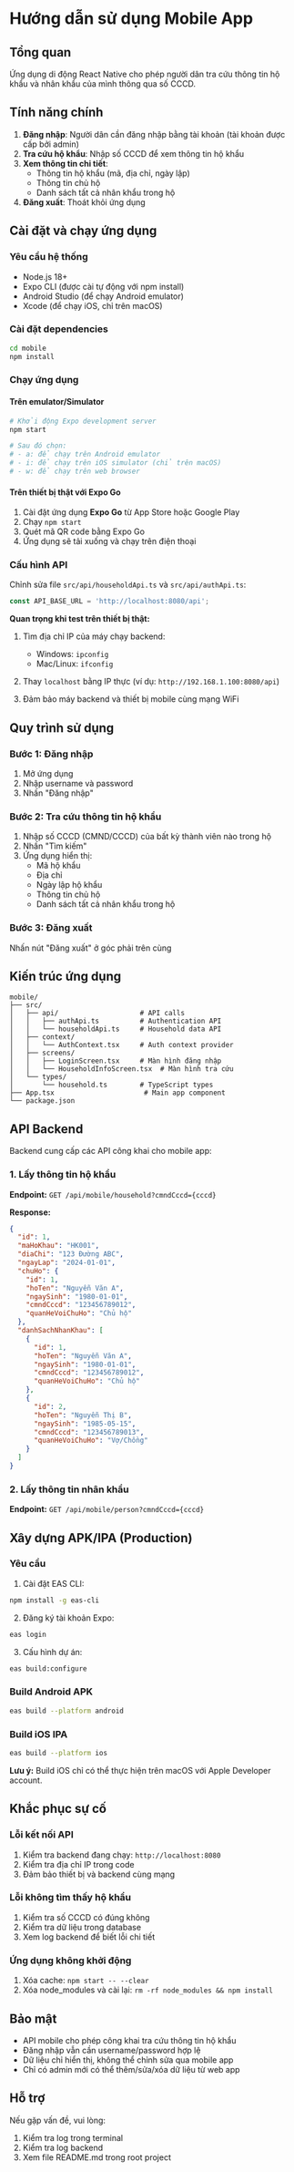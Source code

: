 # Hướng dẫn sử dụng Mobile App

## Tổng quan

Ứng dụng di động React Native cho phép người dân tra cứu thông tin hộ khẩu và nhân khẩu của mình thông qua số CCCD.

## Tính năng chính

1. **Đăng nhập**: Người dân cần đăng nhập bằng tài khoản (tài khoản được cấp bởi admin)
2. **Tra cứu hộ khẩu**: Nhập số CCCD để xem thông tin hộ khẩu
3. **Xem thông tin chi tiết**:
   - Thông tin hộ khẩu (mã, địa chỉ, ngày lập)
   - Thông tin chủ hộ
   - Danh sách tất cả nhân khẩu trong hộ
4. **Đăng xuất**: Thoát khỏi ứng dụng

## Cài đặt và chạy ứng dụng

### Yêu cầu hệ thống

- Node.js 18+
- Expo CLI (được cài tự động với npm install)
- Android Studio (để chạy Android emulator)
- Xcode (để chạy iOS, chỉ trên macOS)

### Cài đặt dependencies

```bash
cd mobile
npm install
```

### Chạy ứng dụng

#### Trên emulator/Simulator

```bash
# Khởi động Expo development server
npm start

# Sau đó chọn:
# - a: để chạy trên Android emulator
# - i: để chạy trên iOS simulator (chỉ trên macOS)
# - w: để chạy trên web browser
```

#### Trên thiết bị thật với Expo Go

1. Cài đặt ứng dụng **Expo Go** từ App Store hoặc Google Play
2. Chạy `npm start`
3. Quét mã QR code bằng Expo Go
4. Ứng dụng sẽ tải xuống và chạy trên điện thoại

### Cấu hình API

Chỉnh sửa file `src/api/householdApi.ts` và `src/api/authApi.ts`:

```typescript
const API_BASE_URL = 'http://localhost:8080/api';
```

**Quan trọng khi test trên thiết bị thật:**

1. Tìm địa chỉ IP của máy chạy backend:
   - Windows: `ipconfig`
   - Mac/Linux: `ifconfig`

2. Thay `localhost` bằng IP thực (ví dụ: `http://192.168.1.100:8080/api`)

3. Đảm bảo máy backend và thiết bị mobile cùng mạng WiFi

## Quy trình sử dụng

### Bước 1: Đăng nhập

1. Mở ứng dụng
2. Nhập username và password
3. Nhấn "Đăng nhập"

### Bước 2: Tra cứu thông tin hộ khẩu

1. Nhập số CCCD (CMND/CCCD) của bất kỳ thành viên nào trong hộ
2. Nhấn "Tìm kiếm"
3. Ứng dụng hiển thị:
   - Mã hộ khẩu
   - Địa chỉ
   - Ngày lập hộ khẩu
   - Thông tin chủ hộ
   - Danh sách tất cả nhân khẩu trong hộ

### Bước 3: Đăng xuất

Nhấn nút "Đăng xuất" ở góc phải trên cùng

## Kiến trúc ứng dụng

```
mobile/
├── src/
│   ├── api/                    # API calls
│   │   ├── authApi.ts          # Authentication API
│   │   └── householdApi.ts     # Household data API
│   ├── context/
│   │   └── AuthContext.tsx     # Auth context provider
│   ├── screens/
│   │   ├── LoginScreen.tsx     # Màn hình đăng nhập
│   │   └── HouseholdInfoScreen.tsx  # Màn hình tra cứu
│   └── types/
│       └── household.ts        # TypeScript types
├── App.tsx                      # Main app component
└── package.json
```

## API Backend

Backend cung cấp các API công khai cho mobile app:

### 1. Lấy thông tin hộ khẩu

**Endpoint:** `GET /api/mobile/household?cmndCccd={cccd}`

**Response:**
```json
{
  "id": 1,
  "maHoKhau": "HK001",
  "diaChi": "123 Đường ABC",
  "ngayLap": "2024-01-01",
  "chuHo": {
    "id": 1,
    "hoTen": "Nguyễn Văn A",
    "ngaySinh": "1980-01-01",
    "cmndCccd": "123456789012",
    "quanHeVoiChuHo": "Chủ hộ"
  },
  "danhSachNhanKhau": [
    {
      "id": 1,
      "hoTen": "Nguyễn Văn A",
      "ngaySinh": "1980-01-01",
      "cmndCccd": "123456789012",
      "quanHeVoiChuHo": "Chủ hộ"
    },
    {
      "id": 2,
      "hoTen": "Nguyễn Thị B",
      "ngaySinh": "1985-05-15",
      "cmndCccd": "123456789013",
      "quanHeVoiChuHo": "Vợ/Chồng"
    }
  ]
}
```

### 2. Lấy thông tin nhân khẩu

**Endpoint:** `GET /api/mobile/person?cmndCccd={cccd}`

## Xây dựng APK/IPA (Production)

### Yêu cầu

1. Cài đặt EAS CLI:
```bash
npm install -g eas-cli
```

2. Đăng ký tài khoản Expo:
```bash
eas login
```

3. Cấu hình dự án:
```bash
eas build:configure
```

### Build Android APK

```bash
eas build --platform android
```

### Build iOS IPA

```bash
eas build --platform ios
```

**Lưu ý:** Build iOS chỉ có thể thực hiện trên macOS với Apple Developer account.

## Khắc phục sự cố

### Lỗi kết nối API

1. Kiểm tra backend đang chạy: `http://localhost:8080`
2. Kiểm tra địa chỉ IP trong code
3. Đảm bảo thiết bị và backend cùng mạng

### Lỗi không tìm thấy hộ khẩu

1. Kiểm tra số CCCD có đúng không
2. Kiểm tra dữ liệu trong database
3. Xem log backend để biết lỗi chi tiết

### Ứng dụng không khởi động

1. Xóa cache: `npm start -- --clear`
2. Xóa node_modules và cài lại: `rm -rf node_modules && npm install`

## Bảo mật

- API mobile cho phép công khai tra cứu thông tin hộ khẩu
- Đăng nhập vẫn cần username/password hợp lệ
- Dữ liệu chỉ hiển thị, không thể chỉnh sửa qua mobile app
- Chỉ có admin mới có thể thêm/sửa/xóa dữ liệu từ web app

## Hỗ trợ

Nếu gặp vấn đề, vui lòng:
1. Kiểm tra log trong terminal
2. Kiểm tra log backend
3. Xem file README.md trong root project

